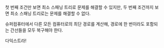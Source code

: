 첫 번째 조건만 보면 최소 스패닝 트리로 문제를 해결할 수 있지만, 두 번째 조건까지 보면 최소 스패닝 트리로는 문제를 해결할 수 없다.

슈퍼컴퓨터에서 다른 모든 컴퓨터로의 최단 경로를 계산해, 경로에 한 번이라도 포함되는 간선들을 모두 복구해야 한다.

다익스트라!
